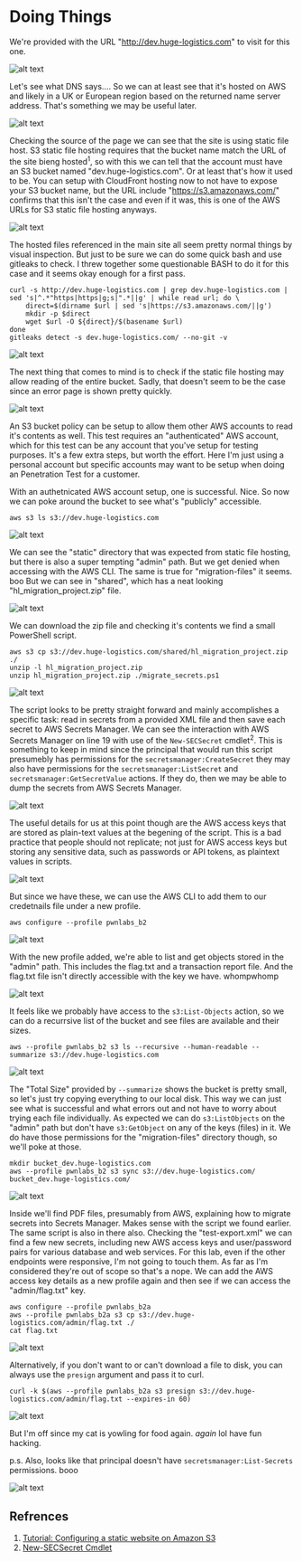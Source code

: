 # Doing Things

We're provided with the URL "http://dev.huge-logistics.com" to visit for this one. 

![alt text](image.png)

Let's see what DNS says.... So we can at least see that it's hosted on AWS and likely in a UK or European region based on the returned name server address. That's something we may be useful later.

![alt text](image-1.png)

Checking the source of the page we can see that the site is using static file host. S3 static file hosting requires that the bucket name match the URL of the site bieng hosted<sup>1</sup>, so with this we can tell that the account must have an S3 bucket named "dev.huge-logistics.com". Or at least that's how it used to be. You can setup with CloudFront hosting now to not have to expose your S3 bucket name, but the URL include "https://s3.amazonaws.com/" confirms that this isn't the case and even if it was, this is one of the AWS URLs for S3 static file hosting anyways.

![alt text](image-2.png)

The hosted files referenced in the main site all seem pretty normal things by visual inspection. But just to be sure we can do some quick bash and use gitleaks to check. I threw together some questionable BASH to do it for this case and it seems okay enough for a first pass.

```
curl -s http://dev.huge-logistics.com | grep dev.huge-logistics.com | sed 's|^.*"https|https|g;s|".*||g' | while read url; do \
    direct=$(dirname $url | sed 's|https://s3.amazonaws.com/||g')
    mkdir -p $direct
    wget $url -O ${direct}/$(basename $url)
done
gitleaks detect -s dev.huge-logistics.com/ --no-git -v
```

![alt text](image-3.png)

The next thing that comes to mind is to check if the static file hosting may allow reading of the entire bucket. Sadly, that doesn't seem to be the case since an error page is shown pretty quickly.

![alt text](image-4.png)

An S3 bucket policy can be setup to allow them other AWS accounts to read it's contents as well. This test requires an "authenticated" AWS account, which for this test can be any account that you've setup for testing purposes. It's a few extra steps, but worth the effort. Here I'm just using a personal account but specific accounts may want to be setup when doing an Penetration Test for a customer.

With an authetnicated AWS account setup,  one is successful. Nice. So now we can poke around the bucket to see what's "publicly" accessible.

```
aws s3 ls s3://dev.huge-logistics.com
```

![alt text](image-5.png)

We can see the "static" directory that was expected from static file hosting, but there is also a super tempting "admin" path. But we get denied when accessing with the AWS CLI. The same is true for "migration-files" it seems. boo But we can see in "shared", which has a neat looking "hl_migration_project.zip" file.

![alt text](image-7.png)

We can download the zip file and checking it's contents we find a small PowerShell script. 

```
aws s3 cp s3://dev.huge-logistics.com/shared/hl_migration_project.zip ./
unzip -l hl_migration_project.zip
unzip hl_migration_project.zip ./migrate_secrets.ps1
```

![alt text](image-8.png)

The script looks to be pretty straight forward and mainly accomplishes a specific task: read in secrets from a provided XML file and then save each secret to AWS Secrets Manager. We can see the interaction with AWS Secrets Manager on line 19 with use of the `New-SECSecret` cmdlet<sup>2</sup>. This is something to keep in mind since the principal that would run this script presumebly has permissions for the `secretsmanager:CreateSecret` they may also have permissions for the `secretsmanager:ListSecret` and `secretsmanager:GetSecretValue` actions. If they do, then we may be able to dump the secrets from AWS Secrets Manager.

![alt text](image-9.png)

The useful details for us at this point though are the AWS access keys that are stored as plain-text values at the begening of the script. This is a bad practice that people should not replicate; not just for AWS access keys but storing any sensitive data, such as passwords or API tokens, as plaintext values in scripts.

![alt text](image-10.png)

But since we have these, we can use the AWS CLI to add them to our credetnails file under a new profile.

```
aws configure --profile pwnlabs_b2
```

![alt text](image-11.png)

With the new profile added, we're able to list and get objects stored in the "admin" path. This includes the flag.txt and a transaction report file. And the flag.txt file isn't directly accessible with the key we have. whompwhomp

![alt text](image-12.png)

It feels like we probably have access to the `s3:List-Objects` action, so we can do a recurrsive list of the bucket and see files are available and their sizes.

```
aws --profile pwnlabs_b2 s3 ls --recursive --human-readable --summarize s3://dev.huge-logistics.com
```

![alt text](image-13.png)

The "Total Size" provided by `--summarize` shows the bucket is pretty small, so let's just try copying everything to our local disk. This way we can just see what is successful and what errors out and not have to worry about trying each file individually. As expected we can do `s3:ListObjects` on the "admin" path but don't have `s3:GetObject` on any of the keys (files) in it. We do have those permissions for the "migration-files" directory though, so we'll poke at those.

```
mkdir bucket_dev.huge-logistics.com
aws --profile pwnlabs_b2 s3 sync s3://dev.huge-logistics.com/ bucket_dev.huge-logistics.com/
```

![alt text](image-14.png)

Inside we'll find PDF files, presumably from AWS, explaining how to migrate secrets into Secrets Manager. Makes sense with the script we found earlier. The same script is also in there also. Checking the "test-export.xml" we can find a few new secrets, including new AWS access keys and user/password pairs for various database and web services. For this lab, even if the other endpoints were responsive, I'm not going to touch them. As far as I'm considered they're out of scope so that's a nope. We can add the AWS access key details as a new profile again and then see if we can access the "admin/flag.txt" key.

```
aws configure --profile pwnlabs_b2a
aws --profile pwnlabs_b2a s3 cp s3://dev.huge-logistics.com/admin/flag.txt ./
cat flag.txt
```

![alt text](image-15.png)

Alternatively, if you don't want to or can't download a file to disk, you can always use the `presign` argument and pass it to curl.

```
curl -k $(aws --profile pwnlabs_b2a s3 presign s3://dev.huge-logistics.com/admin/flag.txt --expires-in 60)
```

![alt text](image-16.png)

But I'm off since my cat is yowling for food again. _again_ lol have fun hacking.

p.s. Also, looks like that principal doesn't have `secretsmanager:List-Secrets` permissions. booo

![alt text](image-17.png)

## Refrences
1. [Tutorial: Configuring a static website on Amazon S3](https://docs.aws.amazon.com/AmazonS3/latest/userguide/HostingWebsiteOnS3Setup.html)
2. [New-SECSecret Cmdlet](https://docs.aws.amazon.com/powershell/latest/reference/items/New-SECSecret.html)